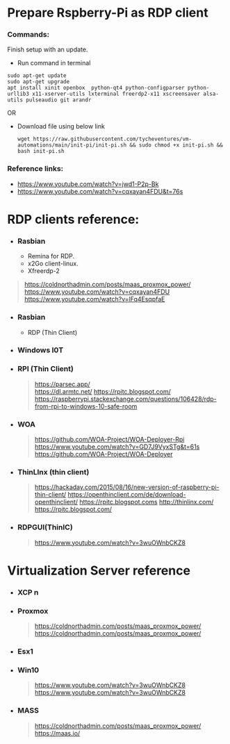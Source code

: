# Prepare Rspberry-Pi as RDP client

### Commands:
Finish setup with an update.
* Run command in terminal
```
sudo apt-get update
sudo apt-get upgrade
apt install xinit openbox  python-qt4 python-configparser python-urllib3 x11-xserver-utils lxterminal freerdp2-x11 xscreensaver alsa-utils pulseaudio git arandr
```
OR 
* Download file using below link

    `wget https://raw.githubusercontent.com/tycheventures/vm-automations/main/init-pi/init-pi.sh && sudo chmod +x init-pi.sh && bash init-pi.sh`

### Reference links:

   * https://www.youtube.com/watch?v=jwd1-P2p-Bk
   * https://www.youtube.com/watch?v=cqxayan4FDU&t=76s

# RDP clients reference:

* ### Rasbian
  * Remina for RDP.
  * x2Go client-linux.
  * Xfreerdp-2
> https://coldnorthadmin.com/posts/maas_proxmox_power/
> https://www.youtube.com/watch?v=cqxayan4FDU
> https://www.youtube.com/watch?v=lFq4EsqpfaE

* ### Rasbian
  * RDP (Thin Client)

* ### Windows I0T

* ### RPI (Thin Client)
	> https://parsec.app/	
	> https://dl.armtc.net/	
	> https://rpitc.blogspot.com/
  > https://raspberrypi.stackexchange.com/questions/106428/rdp-from-rpi-to-windows-10-safe-room

* ### WOA
  > https://github.com/WOA-Project/WOA-Deployer-Rpi
  > https://www.youtube.com/watch?v=GD7J9VyxSTg&t=61s
  > https://github.com/WOA-Project/WOA-Deployer
  > 
* ### ThinLInx (thin client)
  > https://hackaday.com/2015/08/16/new-version-of-raspberry-pi-thin-client/
  > https://openthinclient.com/de/download-openthinclient/
  > https://rpitc.blogspot.coms
  > http://thinlinx.com/
  > https://rpitc.blogspot.com/
 
* ### RDPGUI(ThinIC)
  > https://www.youtube.com/watch?v=3wuOWnbCKZ8	

# Virtualization Server reference

* ### XCP n

* ### Proxmox
  > https://coldnorthadmin.com/posts/maas_proxmox_power/
  > https://coldnorthadmin.com/posts/maas_proxmox_power/	
  > 
* ### Esx1

* ### Win10
  > https://www.youtube.com/watch?v=3wuOWnbCKZ8
  > https://www.youtube.com/watch?v=3wuOWnbCKZ8		

* ### MASS
  > https://coldnorthadmin.com/posts/maas_proxmox_power/
  > https://maas.io/





